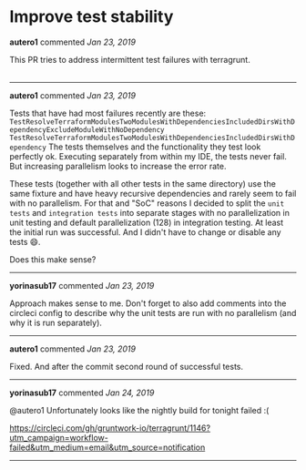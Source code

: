 # Improve test stability

**autero1** commented *Jan 23, 2019*

This PR tries to address intermittent test failures with terragrunt.  
<br />
***


**autero1** commented *Jan 23, 2019*

Tests that have had most failures recently are these:
`TestResolveTerraformModulesTwoModulesWithDependenciesIncludedDirsWithDependencyExcludeModuleWithNoDependency`
`TestResolveTerraformModulesTwoModulesWithDependenciesIncludedDirsWithDependency`
The tests themselves and the functionality they test look perfectly ok. Executing separately from within my IDE, the tests never fail. But increasing parallelism looks to increase the error rate. 

These tests (together with all other tests in the same directory) use the same fixture and have heavy recursive dependencies and rarely seem to fail with no parallelism. For that and "SoC" reasons I decided to split the `unit tests` and `integration tests` into separate stages with no parallelization in unit testing and default parallelization (128) in integration testing. At least the initial run was successful. And I didn't have to change or disable any tests 😄. 

Does this make sense?

***

**yorinasub17** commented *Jan 23, 2019*

Approach makes sense to me. Don't forget to also add comments into the circleci config to describe why the unit tests are run with no parallelism (and why it is run separately).
***

**autero1** commented *Jan 23, 2019*

Fixed. And after the commit second round of successful tests.
***

**yorinasub17** commented *Jan 24, 2019*

@autero1 Unfortunately looks like the nightly build for tonight failed :(

https://circleci.com/gh/gruntwork-io/terragrunt/1146?utm_campaign=workflow-failed&utm_medium=email&utm_source=notification
***


